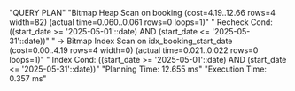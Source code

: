 "QUERY PLAN"
"Bitmap Heap Scan on booking  (cost=4.19..12.66 rows=4 width=82) (actual time=0.060..0.061 rows=0 loops=1)"
"  Recheck Cond: ((start_date >= '2025-05-01'::date) AND (start_date <= '2025-05-31'::date))"
"  ->  Bitmap Index Scan on idx_booking_start_date  (cost=0.00..4.19 rows=4 width=0) (actual time=0.021..0.022 rows=0 loops=1)"
"        Index Cond: ((start_date >= '2025-05-01'::date) AND (start_date <= '2025-05-31'::date))"
"Planning Time: 12.655 ms"
"Execution Time: 0.357 ms"

